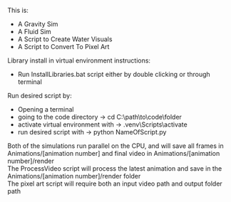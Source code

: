 This is:
- A Gravity Sim
- A Fluid Sim
- A Script to Create Water Visuals
- A Script to Convert To Pixel Art

Library install in virtual environment instructions:
- Run InstallLibraries.bat script either by double clicking or through terminal

Run desired script by:
- Opening a terminal
- going to the code directory -> cd C:\path\to\code\folder
- activate virtual environment with -> .venv\Scripts\activate
- run desired script with -> python NameOfScript.py

Both of the simulations run parallel on the CPU, and will save all frames in Animations/[animation number] and final video in Animations/[animation number]/render  
The ProcessVideo script will process the latest animation and save in the Animations/[animation number]/render folder  
The pixel art script will require both an input video path and output folder path

